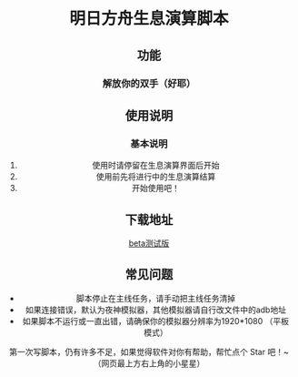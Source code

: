<div align="center">

# 明日方舟生息演算脚本


## 功能

### 解放你的双手（好耶）


## 使用说明

### 基本说明

1. 使用时请停留在生息演算界面后开始
2. 使用前先将进行中的生息演算结算
3. 开始使用吧！

## 下载地址

[beta测试版](https://github.com/Starry-Wind/Arknights/releases/tag/python)


## 常见问题

- 脚本停止在主线任务，请手动把主线任务清掉
- 如果连接错误，默认为夜神模拟器，其他模拟器请自行改文件中的adb地址
- 如果脚本不运行或一直出错，请确保你的模拟器分辨率为1920*1080 （平板模式）


第一次写脚本，仍有许多不足，如果觉得软件对你有帮助，帮忙点个 Star 吧！~（网页最上方右上角的小星星）
